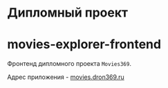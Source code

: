 # Дипломный проект
# movies-explorer-frontend

Фронтенд дипломного проекта `Movies369`.

Адрес приложения - [movies.dron369.ru](https://movies.dron369.ru/)


